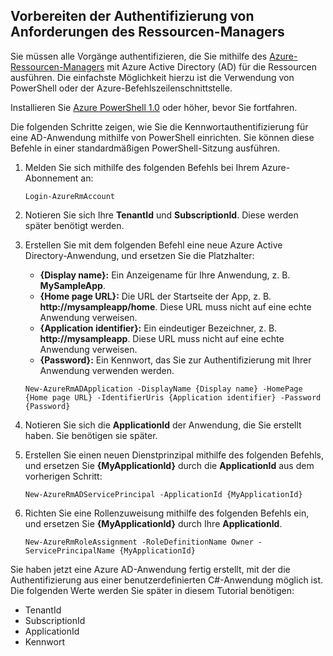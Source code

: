 ## Vorbereiten der Authentifizierung von Anforderungen des Ressourcen-Managers

Sie müssen alle Vorgänge authentifizieren, die Sie mithilfe des [Azure-Ressourcen-Managers][lnk-authenticate-arm] mit Azure Active Directory (AD) für die Ressourcen ausführen. Die einfachste Möglichkeit hierzu ist die Verwendung von PowerShell oder der Azure-Befehlszeilenschnittstelle.

Installieren Sie [Azure PowerShell 1.0][lnk-powershell-install] oder höher, bevor Sie fortfahren.

Die folgenden Schritte zeigen, wie Sie die Kennwortauthentifizierung für eine AD-Anwendung mithilfe von PowerShell einrichten. Sie können diese Befehle in einer standardmäßigen PowerShell-Sitzung ausführen.

1. Melden Sie sich mithilfe des folgenden Befehls bei Ihrem Azure-Abonnement an:

    ```
    Login-AzureRmAccount
    ```

2. Notieren Sie sich Ihre **TenantId** und **SubscriptionId**. Diese werden später benötigt werden.

3. Erstellen Sie mit dem folgenden Befehl eine neue Azure Active Directory-Anwendung, und ersetzen Sie die Platzhalter:

    - **{Display name}:** Ein Anzeigename für Ihre Anwendung, z. B. **MySampleApp**.
    - **{Home page URL}:** Die URL der Startseite der App, z. B. **http://mysampleapp/home**. Diese URL muss nicht auf eine echte Anwendung verweisen.
    - **{Application identifier}:** Ein eindeutiger Bezeichner, z. B. **http://mysampleapp**. Diese URL muss nicht auf eine echte Anwendung verweisen.
    - **{Password}:** Ein Kennwort, das Sie zur Authentifizierung mit Ihrer Anwendung verwenden werden.

    ```
    New-AzureRmADApplication -DisplayName {Display name} -HomePage {Home page URL} -IdentifierUris {Application identifier} -Password {Password}
    ```
    
4. Notieren Sie sich die **ApplicationId** der Anwendung, die Sie erstellt haben. Sie benötigen sie später.

5. Erstellen Sie einen neuen Dienstprinzipal mithilfe des folgenden Befehls, und ersetzen Sie **{MyApplicationId}** durch die **ApplicationId** aus dem vorherigen Schritt:

    ```
    New-AzureRmADServicePrincipal -ApplicationId {MyApplicationId}
    ```
    
6. Richten Sie eine Rollenzuweisung mithilfe des folgenden Befehls ein, und ersetzen Sie **{MyApplicationId}** durch Ihre **ApplicationId**.

    ```
    New-AzureRmRoleAssignment -RoleDefinitionName Owner -ServicePrincipalName {MyApplicationId}
    ```
    
Sie haben jetzt eine Azure AD-Anwendung fertig erstellt, mit der die Authentifizierung aus einer benutzerdefinierten C#-Anwendung möglich ist. Die folgenden Werte werden Sie später in diesem Tutorial benötigen:

- TenantId
- SubscriptionId
- ApplicationId
- Kennwort

[lnk-authenticate-arm]: https://msdn.microsoft.com/library/azure/dn790557.aspx
[lnk-powershell-install]: ../articles/powershell-install-configure.md

<!----HONumber=AcomDC_0413_2016-->